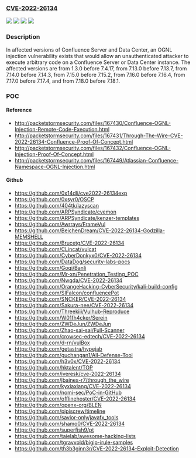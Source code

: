 ### [CVE-2022-26134](https://cve.mitre.org/cgi-bin/cvename.cgi?name=CVE-2022-26134)
![](https://img.shields.io/static/v1?label=Product&message=Confluence%20Data%20Center&color=blue)
![](https://img.shields.io/static/v1?label=Product&message=Confluence%20Server&color=blue)
![](https://img.shields.io/static/v1?label=Version&message=%3E%201.3.0%20&color=brighgreen)
![](https://img.shields.io/static/v1?label=Vulnerability&message=Remote%20Code%20Execution&color=brighgreen)

### Description

In affected versions of Confluence Server and Data Center, an OGNL injection vulnerability exists that would allow an unauthenticated attacker to execute arbitrary code on a Confluence Server or Data Center instance. The affected versions are from 1.3.0 before 7.4.17, from 7.13.0 before 7.13.7, from 7.14.0 before 7.14.3, from 7.15.0 before 7.15.2, from 7.16.0 before 7.16.4, from 7.17.0 before 7.17.4, and from 7.18.0 before 7.18.1.

### POC

#### Reference
- http://packetstormsecurity.com/files/167430/Confluence-OGNL-Injection-Remote-Code-Execution.html
- http://packetstormsecurity.com/files/167431/Through-The-Wire-CVE-2022-26134-Confluence-Proof-Of-Concept.html
- http://packetstormsecurity.com/files/167432/Confluence-OGNL-Injection-Proof-Of-Concept.html
- http://packetstormsecurity.com/files/167449/Atlassian-Confluence-Namespace-OGNL-Injection.html

#### Github
- https://github.com/0x14dli/cve2022-26134exp
- https://github.com/0xsyr0/OSCP
- https://github.com/404tk/lazyscan
- https://github.com/ARPSyndicate/cvemon
- https://github.com/ARPSyndicate/kenzer-templates
- https://github.com/Awrrays/FrameVul
- https://github.com/BeichenDream/CVE-2022-26134-Godzilla-MEMSHELL
- https://github.com/Brucetg/CVE-2022-26134
- https://github.com/CLincat/vulcat
- https://github.com/CyberDonkyx0/CVE-2022-26134
- https://github.com/DataDog/security-labs-pocs
- https://github.com/Goqi/Banli
- https://github.com/Mr-xn/Penetration_Testing_POC
- https://github.com/Nwqda/CVE-2022-26134
- https://github.com/OrangeHacking-CyberSecurity/kali-build-config
- https://github.com/SIFalcon/confluencePot
- https://github.com/SNCKER/CVE-2022-26134
- https://github.com/Sakura-nee/CVE-2022-26134
- https://github.com/Threekiii/Vulhub-Reproduce
- https://github.com/W01fh4cker/Serein
- https://github.com/ZWDeJun/ZWDeJun
- https://github.com/Zhao-sai-sai/Full-Scanner
- https://github.com/crowsec-edtech/CVE-2022-26134
- https://github.com/d-rn/vulBox
- https://github.com/getastra/hypejab
- https://github.com/guchangan1/All-Defense-Tool
- https://github.com/h3v0x/CVE-2022-26134
- https://github.com/hktalent/TOP
- https://github.com/iveresk/cve-2022-26134
- https://github.com/jbaines-r7/through_the_wire
- https://github.com/kyxiaxiang/CVE-2022-26134
- https://github.com/nomi-sec/PoC-in-GitHub
- https://github.com/offlinehoster/CVE-2022-26134
- https://github.com/openx-org/BLEN
- https://github.com/pipiscrew/timeline
- https://github.com/savior-only/javafx_tools
- https://github.com/shamo0/CVE-2022-26134
- https://github.com/superfish9/pt
- https://github.com/taielab/awesome-hacking-lists
- https://github.com/tgravvold/bigip-irule-samples
- https://github.com/th3b3ginn3r/CVE-2022-26134-Exploit-Detection

